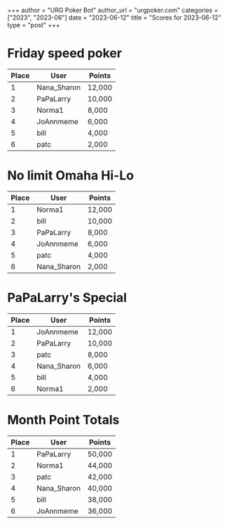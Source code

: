+++
author = "URG Poker Bot"
author_url = "urgpoker.com"
categories = ["2023", "2023-06"]
date = "2023-06-12"
title = "Scores for 2023-06-12"
type = "post"
+++
# Friday speed poker

| Place | User | Points |
|-------|------|--------|
| 1 | Nana_Sharon | 12,000 |
| 2 | PaPaLarry | 10,000 |
| 3 | Norma1 | 8,000 |
| 4 | JoAnnmeme | 6,000 |
| 5 | bill | 4,000 |
| 6 | patc | 2,000 |

# No limit Omaha Hi-Lo

| Place | User | Points |
|-------|------|--------|
| 1 | Norma1 | 12,000 |
| 2 | bill | 10,000 |
| 3 | PaPaLarry | 8,000 |
| 4 | JoAnnmeme | 6,000 |
| 5 | patc | 4,000 |
| 6 | Nana_Sharon | 2,000 |

# PaPaLarry's Special

| Place | User | Points |
|-------|------|--------|
| 1 | JoAnnmeme | 12,000 |
| 2 | PaPaLarry | 10,000 |
| 3 | patc | 8,000 |
| 4 | Nana_Sharon | 6,000 |
| 5 | bill | 4,000 |
| 6 | Norma1 | 2,000 |

# Month Point Totals

| Place | User | Points |
|-------|------|--------|
| 1 | PaPaLarry | 50,000 |
| 2 | Norma1 | 44,000 |
| 3 | patc | 42,000 |
| 4 | Nana_Sharon | 40,000 |
| 5 | bill | 38,000 |
| 6 | JoAnnmeme | 36,000 |
